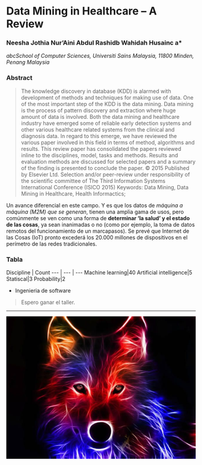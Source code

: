 
# **Data Mining in Healthcare – A Review**
### Neesha Jothia Nur’Aini Abdul Rashidb Wahidah Husainc a*

*abcSchool of Computer Sciences, Universiti Sains Malaysia, 11800 Minden, Penang Malaysia* 

### **Abstract**
 > The knowledge discovery in database (KDD) is alarmed with development of methods and techniques for
making use of data. One of the most important step of the KDD is the data mining. Data mining is the
process of pattern discovery and extraction where huge amount of data is involved. Both the data mining
and healthcare industry have emerged some of reliable early detection systems and other various
healthcare related systems from the clinical and diagnosis data. In regard to this emerge, we have
reviewed the various paper involved in this field in terms of method, algorithms and results. This review
paper has consolidated the papers reviewed inline to the disciplines, model, tasks and methods. Results
and evaluation methods are discussed for selected papers and a summary of the finding is presented to
conclude the paper.
© 2015 Published by Elsevier Ltd. Selection and/or peer-review under responsibility of the scientific
committee of The Third Information Systems International Conference (ISICO 2015)
Keywords: Data Mining, Data Mining in Healthcare, Health Informactics; 









Un avance diferencial en este campo. Y es que los datos de *máquina a máquina (M2M) que se generan*, tienen una amplia gama de usos, pero comúnmente se ven como una forma de **determinar ‘la salud’ y el estado de las cosas**, ya sean inanimadas o no (como por ejemplo, la toma de datos remotos del funcionamiento de un marcapasos). Se prevé que Internet de las Cosas (IoT) pronto excederá los 20.000 millones de dispositivos en el perímetro de las redes tradicionales.

### Tabla

Discipline | Count
--- | --- | ---
Machine learning|40
Artificial intelligence|5
Statiscal|3
Probability|2

* Ingenieria de software


> Espero ganar el taller.
---

![](imagen.jpg)

